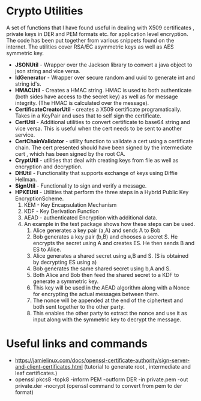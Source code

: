 # **Crypto Utilities**

A set of functions that I have found useful in dealing with X509 certificates , private keys in DER and PEM formats etc. for application level encryption.
The code has been put together from various snippets found on the internet. 
The utilities cover RSA/EC asymmetric keys as well as AES symmetric key. 

* **JSONUtil** - Wrapper over the Jackson library to convert a java object to json string and vice versa. 
* **IdGenerator** - Wrapper over secure random and uuid to generate int and string id's. 
* **HMACUtil** - Creates a HMAC string. HMAC is used to both authenticate (both sides have access to the secret key) as well as for message integrity. (The HMAC is calculated over the message).
* **CertificateCreatorUtil** - creates a X509 certificate programatically. Takes in a KeyPair and uses that to self sign the certificate. 
* **CertUtil** - Additional utilities to convert certificate to base64 string and vice versa. This is useful when the cert needs to be sent to another service. 
* **CertChainValidator** - utility function to validate a cert using a certificate chain. The cert presented should have been signed by the intermediate cert , which has been signed by the root CA. 
* **CryptUtil** - utilities that deal with creating keys from file as well as encryption and decryption.
* **DHUtil** - Functionality that supports exchange of keys using Diffie Hellman. 
* **SignUtil** - Functionality to sign and verify a message. 
* **HPKEUtil** - Utilities that perform the three steps in a Hybrid Public Key EncryptionScheme. 
    1. KEM - Key Encapsulation Mechanism 
    2. KDF - Key Derivation Function
    3. AEAD - authenticated Encryption with additional data. 
    4. An example in the test package shows how these steps can be used. 
        1. Alice generates a key pair (a,A) and sends A to Bob
        2. Bob generates a key pair (b,B) and chooses a secret S.  He encrypts the secret using A and creates ES. He then sends B and ES to Alice. 
        3. Alice generates a shared secret using a,B and S. (S is obtained by decrypting ES using a) 
        4. Bob generates the same shared secret using b,A and S. 
        5. Both Alice and Bob then feed the shared secret to a KDF to generate a symmetric key. 
        6. This key will be used in the AEAD algorithm along with a Nonce for encrypting the actual messages between them. 
        7. The nonce will be appended at the end of the ciphertext and both sent together to the other party. 
        8. This enables the other party to extract the nonce and use it as input along with the symmetric key to decrypt the message. 

# Useful links and commands 

* https://jamielinux.com/docs/openssl-certificate-authority/sign-server-and-client-certificates.html  (tutorial to generate root , intermediate and leaf certificates.)
* openssl pkcs8 -topk8 -inform PEM -outform DER -in private.pem -out private.der -nocrypt (openssl command to convert from pem to der format)
